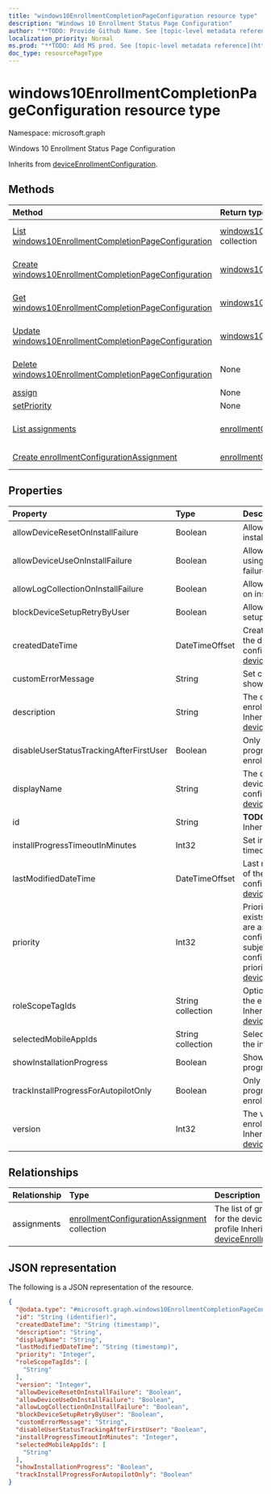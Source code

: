 ```yaml
---
title: "windows10EnrollmentCompletionPageConfiguration resource type"
description: "Windows 10 Enrollment Status Page Configuration"
author: "**TODO: Provide Github Name. See [topic-level metadata reference](https://msgo.azurewebsites.net/add/document/guidelines/metadata.html#topic-level-metadata)**"
localization_priority: Normal
ms.prod: "**TODO: Add MS prod. See [topic-level metadata reference](https://msgo.azurewebsites.net/add/document/guidelines/metadata.html#topic-level-metadata)**"
doc_type: resourcePageType
---
```


# windows10EnrollmentCompletionPageConfiguration resource type

Namespace: microsoft.graph



Windows 10 Enrollment Status Page Configuration


Inherits from [deviceEnrollmentConfiguration](../resources/deviceenrollmentconfiguration.md).

## Methods
|Method|Return type|Description|
|:---|:---|:---|
|[List windows10EnrollmentCompletionPageConfiguration](../api/windows10enrollmentcompletionpageconfiguration-list.md)|[windows10EnrollmentCompletionPageConfiguration](../resources/windows10enrollmentcompletionpageconfiguration.md) collection|Get a list of the [windows10EnrollmentCompletionPageConfiguration](../resources/windows10enrollmentcompletionpageconfiguration.md) objects and their properties.|
|[Create windows10EnrollmentCompletionPageConfiguration](../api/windows10enrollmentcompletionpageconfiguration-create.md)|[windows10EnrollmentCompletionPageConfiguration](../resources/windows10enrollmentcompletionpageconfiguration.md)|Create a new [windows10EnrollmentCompletionPageConfiguration](../resources/windows10enrollmentcompletionpageconfiguration.md) object.|
|[Get windows10EnrollmentCompletionPageConfiguration](../api/windows10enrollmentcompletionpageconfiguration-get.md)|[windows10EnrollmentCompletionPageConfiguration](../resources/windows10enrollmentcompletionpageconfiguration.md)|Read the properties and relationships of a [windows10EnrollmentCompletionPageConfiguration](../resources/windows10enrollmentcompletionpageconfiguration.md) object.|
|[Update windows10EnrollmentCompletionPageConfiguration](../api/windows10enrollmentcompletionpageconfiguration-update.md)|[windows10EnrollmentCompletionPageConfiguration](../resources/windows10enrollmentcompletionpageconfiguration.md)|Update the properties of a [windows10EnrollmentCompletionPageConfiguration](../resources/windows10enrollmentcompletionpageconfiguration.md) object.|
|[Delete windows10EnrollmentCompletionPageConfiguration](../api/windows10enrollmentcompletionpageconfiguration-delete.md)|None|Deletes a [windows10EnrollmentCompletionPageConfiguration](../resources/windows10enrollmentcompletionpageconfiguration.md) object.|
|[assign](../api/windows10enrollmentcompletionpageconfiguration-assign.md)|None|**TODO: Add Description**|
|[setPriority](../api/windows10enrollmentcompletionpageconfiguration-setpriority.md)|None|**TODO: Add Description**|
|[List assignments](../api/windows10enrollmentcompletionpageconfiguration-list-assignments.md)|[enrollmentConfigurationAssignment](../resources/enrollmentconfigurationassignment.md) collection|Get the enrollmentConfigurationAssignment resources from the assignments navigation property.|
|[Create enrollmentConfigurationAssignment](../api/windows10enrollmentcompletionpageconfiguration-post-assignments.md)|[enrollmentConfigurationAssignment](../resources/enrollmentconfigurationassignment.md)|Create a new enrollmentConfigurationAssignment object.|

## Properties
|Property|Type|Description|
|:---|:---|:---|
|allowDeviceResetOnInstallFailure|Boolean|Allow or block device reset on installation failure|
|allowDeviceUseOnInstallFailure|Boolean|Allow the user to continue using the device on installation failure|
|allowLogCollectionOnInstallFailure|Boolean|Allow or block log collection on installation failure|
|blockDeviceSetupRetryByUser|Boolean|Allow the user to retry the setup on installation failure|
|createdDateTime|DateTimeOffset|Created date time in UTC of the device enrollment configuration Inherited from [deviceEnrollmentConfiguration](../resources/deviceenrollmentconfiguration.md)|
|customErrorMessage|String|Set custom error message to show upon installation failure|
|description|String|The description of the device enrollment configuration Inherited from [deviceEnrollmentConfiguration](../resources/deviceenrollmentconfiguration.md)|
|disableUserStatusTrackingAfterFirstUser|Boolean|Only show installation progress for first user post enrollment|
|displayName|String|The display name of the device enrollment configuration Inherited from [deviceEnrollmentConfiguration](../resources/deviceenrollmentconfiguration.md)|
|id|String|**TODO: Add Description** Inherited from [entity](../resources/entity.md)|
|installProgressTimeoutInMinutes|Int32|Set installation progress timeout in minutes|
|lastModifiedDateTime|DateTimeOffset|Last modified date time in UTC of the device enrollment configuration Inherited from [deviceEnrollmentConfiguration](../resources/deviceenrollmentconfiguration.md)|
|priority|Int32|Priority is used when a user exists in multiple groups that are assigned enrollment configuration. Users are subject only to the configuration with the lowest priority value. Inherited from [deviceEnrollmentConfiguration](../resources/deviceenrollmentconfiguration.md)|
|roleScopeTagIds|String collection|Optional role scope tags for the enrollment restrictions. Inherited from [deviceEnrollmentConfiguration](../resources/deviceenrollmentconfiguration.md)|
|selectedMobileAppIds|String collection|Selected applications to track the installation status|
|showInstallationProgress|Boolean|Show or hide installation progress to user|
|trackInstallProgressForAutopilotOnly|Boolean|Only show installation progress for Autopilot enrollment scenarios|
|version|Int32|The version of the device enrollment configuration Inherited from [deviceEnrollmentConfiguration](../resources/deviceenrollmentconfiguration.md)|

## Relationships
|Relationship|Type|Description|
|:---|:---|:---|
|assignments|[enrollmentConfigurationAssignment](../resources/enrollmentconfigurationassignment.md) collection|The list of group assignments for the device configuration profile Inherited from [deviceEnrollmentConfiguration](../resources/deviceenrollmentconfiguration.md)|

## JSON representation
The following is a JSON representation of the resource.
<!-- {
  "blockType": "resource",
  "keyProperty": "id",
  "@odata.type": "microsoft.graph.windows10EnrollmentCompletionPageConfiguration",
  "baseType": "microsoft.graph.deviceEnrollmentConfiguration",
  "openType": false
}
-->
``` json
{
  "@odata.type": "#microsoft.graph.windows10EnrollmentCompletionPageConfiguration",
  "id": "String (identifier)",
  "createdDateTime": "String (timestamp)",
  "description": "String",
  "displayName": "String",
  "lastModifiedDateTime": "String (timestamp)",
  "priority": "Integer",
  "roleScopeTagIds": [
    "String"
  ],
  "version": "Integer",
  "allowDeviceResetOnInstallFailure": "Boolean",
  "allowDeviceUseOnInstallFailure": "Boolean",
  "allowLogCollectionOnInstallFailure": "Boolean",
  "blockDeviceSetupRetryByUser": "Boolean",
  "customErrorMessage": "String",
  "disableUserStatusTrackingAfterFirstUser": "Boolean",
  "installProgressTimeoutInMinutes": "Integer",
  "selectedMobileAppIds": [
    "String"
  ],
  "showInstallationProgress": "Boolean",
  "trackInstallProgressForAutopilotOnly": "Boolean"
}
```

